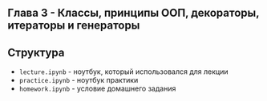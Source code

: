 ## Глава 3 - Классы, принципы ООП, декораторы, итераторы и генераторы
## Структура
- `lecture.ipynb` - ноутбук, который использовался для лекции
- `practice.ipynb` - ноутбук практики
- `homework.ipynb` - условие домашнего задания
